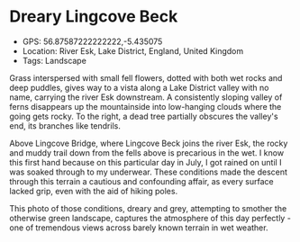 # Dreary Lingcove Beck

- GPS: 56.87587222222222,-5.435075
- Location: River Esk, Lake District, England, United Kingdom
- Tags: Landscape

Grass interspersed with small fell flowers, dotted with both wet rocks and deep puddles, gives way to a vista along a Lake District valley with no name, carrying the river Esk downstream. A consistently sloping valley of ferns disappears up the mountainside into low-hanging clouds where the going gets rocky. To the right, a dead tree partially obscures the valley's end, its branches like tendrils.

Above Lingcove Bridge, where Lingcove Beck joins the river Esk, the rocky and muddy trail down from the fells above is precarious in the wet. I know this first hand because on this particular day in July, I got rained on until I was soaked through to my underwear. These conditions made the descent through this terrain a cautious and confounding affair, as every surface lacked grip, even with the aid of hiking poles.

This photo of those conditions, dreary and grey, attempting to smother the otherwise green landscape, captures the atmosphere of this day perfectly - one of tremendous views across barely known terrain in wet weather.
